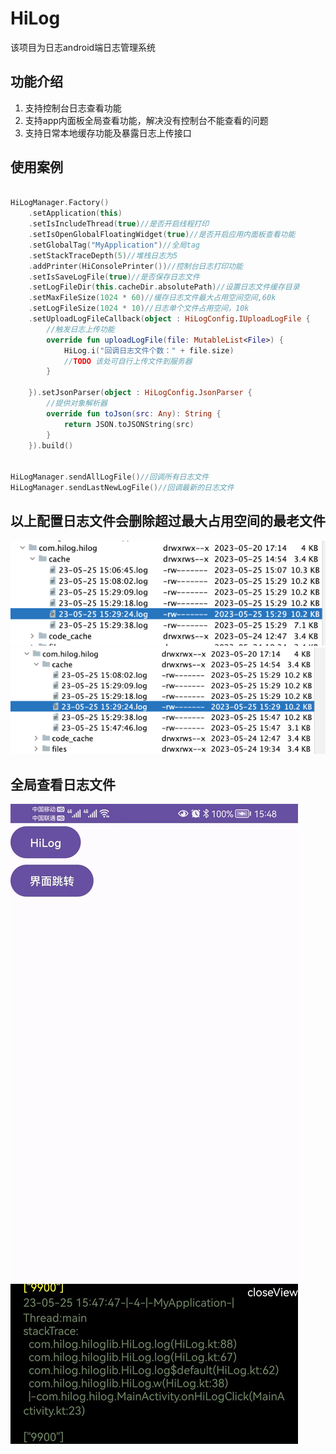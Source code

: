 # HiLog

该项目为日志android端日志管理系统

## 功能介绍

1. 支持控制台日志查看功能
2. 支持app内面板全局查看功能，解决没有控制台不能查看的问题
3. 支持日常本地缓存功能及暴露日志上传接口

## 使用案例

```kotlin

HiLogManager.Factory()
    .setApplication(this)
    .setIsIncludeThread(true)//是否开启线程打印
    .setIsOpenGlobalFloatingWidget(true)//是否开启应用内面板查看功能
    .setGlobalTag("MyApplication")//全局tag
    .setStackTraceDepth(5)//堆栈日志为5
    .addPrinter(HiConsolePrinter())//控制台日志打印功能
    .setIsSaveLogFile(true)//是否保存日志文件
    .setLogFileDir(this.cacheDir.absolutePath)//设置日志文件缓存目录
    .setMaxFileSize(1024 * 60)//缓存日志文件最大占用空间空间,60k
    .setLogFileSize(1024 * 10)//日志单个文件占用空间，10k
    .setUploadLogFileCallback(object : HiLogConfig.IUploadLogFile {
        //触发日志上传功能
        override fun uploadLogFile(file: MutableList<File>) {
            HiLog.i("回调日志文件个数：" + file.size)
            //TODO 该处可自行上传文件到服务器
        }

    }).setJsonParser(object : HiLogConfig.JsonParser {
        //提供对象解析器
        override fun toJson(src: Any): String {
            return JSON.toJSONString(src)
        }
    }).build()


HiLogManager.sendAllLogFile()//回调所有日志文件
HiLogManager.sendLastNewLogFile()//回调最新的日志文件
```

## 以上配置日志文件会删除超过最大占用空间的最老文件

![img.png](pics/img.png)
![img.png](pics/img_1.png)

## 全局查看日志文件

![img.png](pics/img_2.png)